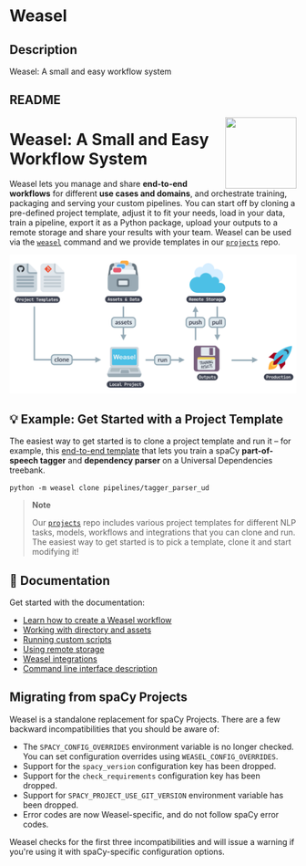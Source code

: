# Weasel

## Description

Weasel: A small and easy workflow system

## README

<a href="https://explosion.ai"><img src="https://explosion.ai/assets/img/logo.svg" width="125" height="125" align="right" /></a>

# Weasel: A Small and Easy Workflow System

Weasel lets you manage and share **end-to-end workflows** for
different **use cases and domains**, and orchestrate training, packaging and
serving your custom pipelines. You can start off by cloning a pre-defined
project template, adjust it to fit your needs, load in your data, train a
pipeline, export it as a Python package, upload your outputs to a remote storage
and share your results with your team. Weasel can be used via the
[`weasel`](https://github.com/explosion/weasel/blob/main/docs/cli.md) command and we provide templates in our
[`projects`](https://github.com/explosion/projects) repo.

![Illustration of project workflow and commands](https://raw.githubusercontent.com/explosion/weasel/main/docs/assets/images/projects.svg)

## 💡 Example: Get Started with a Project Template

The easiest way to get started is to clone a project template and run it – for
example, this [end-to-end template](https://github.com/explosion/projects/tree/v3/pipelines/tagger_parser_ud)
that lets you train a spaCy **part-of-speech
tagger** and **dependency parser** on a Universal Dependencies treebank.

```shell
python -m weasel clone pipelines/tagger_parser_ud
```

> **Note**
>
> Our [`projects`](https://github.com/explosion/projects) repo includes various
> project templates for different NLP tasks, models, workflows and integrations
> that you can clone and run. The easiest way to get started is to pick a
> template, clone it and start modifying it!

## 📕 Documentation

Get started with the documentation:

- [Learn how to create a Weasel workflow](https://github.com/explosion/weasel/blob/main/docs/tutorial/workflow.md)
- [Working with directory and assets](https://github.com/explosion/weasel/blob/main/docs/tutorial/directory-and-assets.md)
- [Running custom scripts](https://github.com/explosion/weasel/blob/main/docs/tutorial/custom-scripts.md)
- [Using remote storage](https://github.com/explosion/weasel/blob/main/docs/tutorial/remote-storage.md)
- [Weasel integrations](https://github.com/explosion/weasel/blob/main/docs/tutorial/integrations.md)
- [Command line interface description](https://github.com/explosion/weasel/blob/main/docs/cli.md)

## Migrating from spaCy Projects

Weasel is a standalone replacement for spaCy Projects.
There are a few backward incompatibilities that you should be aware of:

- The `SPACY_CONFIG_OVERRIDES` environment variable is no longer checked.
  You can set configuration overrides using `WEASEL_CONFIG_OVERRIDES`.
- Support for the `spacy_version` configuration key has been dropped.
- Support for the `check_requirements` configuration key has been dropped.
- Support for `SPACY_PROJECT_USE_GIT_VERSION` environment variable has been dropped.
- Error codes are now Weasel-specific, and do not follow spaCy error codes.

Weasel checks for the first three incompatibilities and will issue a
warning if you're using it with spaCy-specific configuration options.

